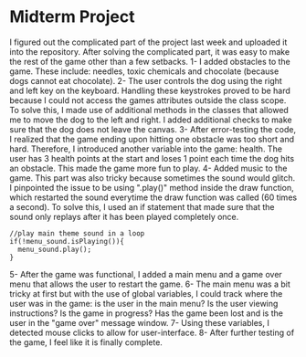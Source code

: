 # Midterm Project
I figured out the complicated part of the project last week and uploaded it into the repository. After solving the complicated part, it was easy to make the rest of the game other than a few setbacks.
1- I added obstacles to the game. These include: needles, toxic chemicals and chocolate (because dogs cannot eat chocolate).
2- The user controls the dog using the right and left key on the keyboard. Handling these keystrokes proved to be hard because I could not access the games attributes outside the class scope. To solve this, I made use of additional methods in the classes that allowed me to move the dog to the left and right. I added additional checks to make sure that the dog does not leave the canvas.
3- After error-testing the code, I realized that the game ending upon hitting one obstacle was too short and hard. Therefore, I introduced another variable into the game: health. The user has 3 health points at the start and loses 1 point each time the dog hits an obstacle. This made the game more fun to play.
4- Added music to the game. This part was also tricky because sometimes the sound would glitch. I pinpointed the issue to be using ".play()" method inside the draw function, which restarted the sound everytime the draw function was called (60 times a second). To solve this, I used an if statement that made sure that the sound only replays after it has been played completely once.

```
//play main theme sound in a loop
if(!menu_sound.isPlaying()){
  menu_sound.play();
}
```
5- After the game was functional, I added a main menu and a game over menu that allows the user to restart the game.
6- The main menu was a bit tricky at first but with the use of global variables, I could track where the user was in the game: is the user in the main menu? Is the user viewing instructions? Is the game in progress? Has the game been lost and is the user in the "game over" message window.
7- Using these variables, I detected mouse clicks to allow for user-interface. 
8- After further testing of the game, I feel like it is finally complete.
